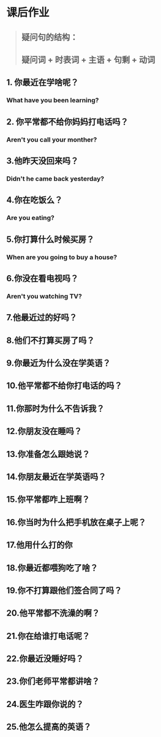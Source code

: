 # 课后作业
> ## 疑问句的结构：    
>   ## 疑问词 + 时表词 + 主语 + 句剩 + 动词


## 1. 你最近在学啥呢？    
### What have you been learning?  

## 2. 你平常都不给你妈妈打电话吗？    
### Aren't you call your monther?

## 3.他昨天没回来吗？
### Didn't he came back yesterday?

## 4.你在吃饭么？
### Are you eating?

## 5.你打算什么时候买房？
### When are you going to buy a house?

## 6.你没在看电视吗？
### Aren't you watching TV?

## 7.他最近过的好吗？

## 8.他们不打算买房了吗？

## 9.你最近为什么没在学英语？

## 10.他平常都不给你打电话的吗？

## 11.你那时为什么不告诉我？

## 12.你朋友没在睡吗？

## 13.你准备怎么跟她说？

## 14.你朋友最近在学英语吗？

## 15.你平常都咋上班啊？

## 16.你当时为什么把手机放在桌子上呢？

## 17.他用什么打的你

## 18.你最近都喂狗吃了啥？

## 19.你不打算跟他们签合同了吗？

## 20.他平常都不洗澡的啊？

## 21.你在给谁打电话呢？

## 22.你最近没睡好吗？

## 23.你们老师平常都讲啥？

## 24.医生咋跟你说的？

## 25.他怎么提高的英语？
